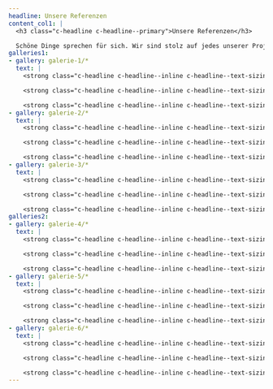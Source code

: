 ```yaml
---
headline: Unsere Referenzen
content_col1: |
  <h3 class="c-headline c-headline--primary">Unsere Referenzen</h3>

  Schöne Dinge sprechen für sich. Wir sind stolz auf jedes unserer Projekte. Noch eindrucksvoller sind unsere Referenzböden natürlich in Natura. Unsere Galerien geben einen kleinen Eindruck.
galleries1:
- gallery: galerie-1/*
  text: |
    <strong class="c-headline c-headline--inline c-headline--text-sizing">Referenzprojekt:</strong> Loftwohnung in Breisach

    <strong class="c-headline c-headline--inline c-headline--text-sizing">Boden:</strong> Landhausdiele Smoky Mountains (A103002), extra rustikal, gealtert, geräuchert, natur geölt

    <strong class="c-headline c-headline--inline c-headline--text-sizing">Verlegt von:</strong> Terra Bodenbeläge
- gallery: galerie-2/*
  text: |
    <strong class="c-headline c-headline--inline c-headline--text-sizing">Referenzprojekt:</strong> Wohnhaus in Wasser

    <strong class="c-headline c-headline--inline c-headline--text-sizing">Boden:</strong> Shrunk Landhausdiele

    <strong class="c-headline c-headline--inline c-headline--text-sizing">Verlegt von:</strong> Terra Bodenbeläge
- gallery: galerie-3/*
  text: |
    <strong class="c-headline c-headline--inline c-headline--text-sizing">Referenzprojekt:</strong> Wohnhaus in Waltershofen

    <strong class="c-headline c-headline--inline c-headline--text-sizing">Boden:</strong> Landhausdiele handgehobelt

    <strong class="c-headline c-headline--inline c-headline--text-sizing">Verlegt von:</strong> Terra Bodenbeläge
galleries2:
- gallery: galerie-4/*
  text: |
    <strong class="c-headline c-headline--inline c-headline--text-sizing">Referenzprojekt:</strong> Wohnung in Oberrotweil

    <strong class="c-headline c-headline--inline c-headline--text-sizing">Boden:</strong> Fischgrät Eiche, geölt

    <strong class="c-headline c-headline--inline c-headline--text-sizing">Verlegt von:</strong> Terra Bodenbeläge
- gallery: galerie-5/*
  text: |
    <strong class="c-headline c-headline--inline c-headline--text-sizing">Referenzprojekt:</strong> Bürogebäude in Schallstadt

    <strong class="c-headline c-headline--inline c-headline--text-sizing">Boden:</strong> Industrieparkett in Rohholzoptik

    <strong class="c-headline c-headline--inline c-headline--text-sizing">Verlegt von:</strong> Terra Bodenbeläge
- gallery: galerie-6/*
  text: |
    <strong class="c-headline c-headline--inline c-headline--text-sizing">Referenzprojekt:</strong> Wohnhaus in Gottenheim

    <strong class="c-headline c-headline--inline c-headline--text-sizing">Boden:</strong> Landhausdiele Smoky Mountains (A103002), extra rustikal, gealtert, geräuchert, natur geölt

    <strong class="c-headline c-headline--inline c-headline--text-sizing">Verlegt von:</strong> Terra Bodenbeläge
---
```


